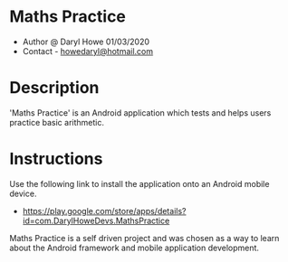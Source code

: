 Maths Practice
=====
 * Author @ Daryl Howe 01/03/2020
 * Contact - howedaryl@hotmail.com


Description
============
'Maths Practice' is an Android application which tests and helps users practice basic arithmetic.

Instructions
============ 
Use the following link to install the application onto an Android mobile device.
* https://play.google.com/store/apps/details?id=com.DarylHoweDevs.MathsPractice

Maths Practice is a self driven project and was chosen as a way to learn about the Android framework and 
mobile application development.
